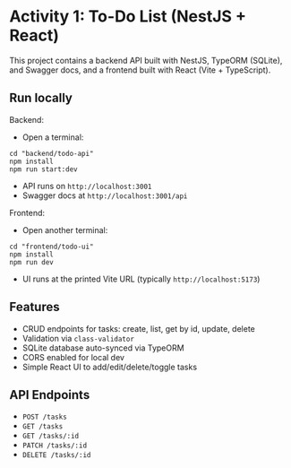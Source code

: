 # Activity 1: To-Do List (NestJS + React)

This project contains a backend API built with NestJS, TypeORM (SQLite), and Swagger docs, and a frontend built with React (Vite + TypeScript).

## Run locally

Backend:
- Open a terminal:
```
cd "backend/todo-api"
npm install
npm run start:dev
```
- API runs on `http://localhost:3001`
- Swagger docs at `http://localhost:3001/api`

Frontend:
- Open another terminal:
```
cd "frontend/todo-ui"
npm install
npm run dev
```
- UI runs at the printed Vite URL (typically `http://localhost:5173`)

## Features
- CRUD endpoints for tasks: create, list, get by id, update, delete
- Validation via `class-validator`
- SQLite database auto-synced via TypeORM
- CORS enabled for local dev
- Simple React UI to add/edit/delete/toggle tasks

## API Endpoints
- `POST /tasks`
- `GET /tasks`
- `GET /tasks/:id`
- `PATCH /tasks/:id`
- `DELETE /tasks/:id`


